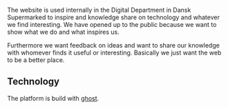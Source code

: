 The website is used internally in the Digital Department in Dansk Supermarked to inspire and knowledge share on technology and whatever we find interesting. We have opened up to the public because we want to show what we do and what inspires us.

Furthermore we want feedback on ideas and want to share our knowledge with whomever finds it useful or interesting. Basically we just want the web to be a better place.

## Technology

The platform is build with [ghost](https://ghost.org/).
